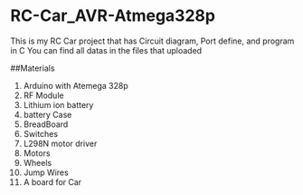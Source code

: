 # RC-Car_AVR-Atmega328p
This is my RC Car project that has Circuit diagram, Port define, and program in C
You can find all datas in the files that uploaded

##Materials
1. Arduino with Atemega 328p
2. RF Module
3. Lithium ion battery
4. battery Case
5. BreadBoard
6. Switches
7. L298N motor driver
8. Motors
9. Wheels
10. Jump Wires
11. A board for Car
    
